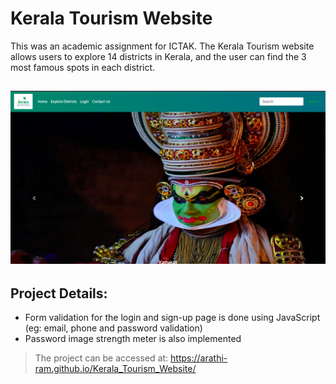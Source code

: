 # Kerala Tourism Website

This was an academic assignment for ICTAK. The Kerala Tourism website allows users to explore 14 districts in Kerala, and the user can find the 3 most famous spots in each district. 

![alt text](./Images/readMePic.png)
---
## Project Details: 
- Form  validation for the login and sign-up page is done using JavaScript (eg: email, phone and password validation)
- Password image strength meter is also implemented

> The project can be accessed at: https://arathi-ram.github.io/Kerala_Tourism_Website/

